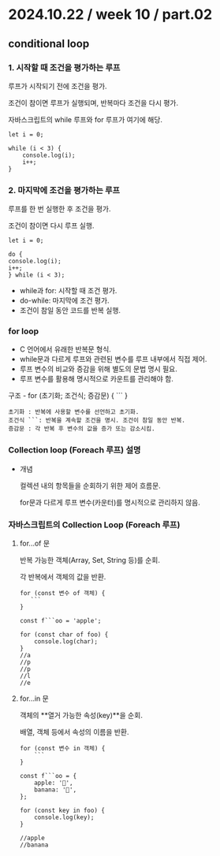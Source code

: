 # 2024.10.22 / week 10 / part.02

## conditional loop


### 1. 시작할 때 조건을 평가하는 루프

루프가 시작되기 전에 조건을 평가.

조건이 참이면 루프가 실행되며, 반복마다 조건을 다시 평가.

자바스크립트의 while 루프와 for 루프가 여기에 해당.

    let i = 0;

    while (i < 3) {
        console.log(i);
        i++;
    }

### 2. 마지막에 조건을 평가하는 루프

루프를 한 번 실행한 후 조건을 평가.

조건이 참이면 다시 루프 실행.

    let i = 0;

    do {
    console.log(i);
    i++;
    } while (i < 3);

- while과 for: 시작할 때 조건 평가.
- do-while: 마지막에 조건 평가.
- 조건이 참일 동안 코드를 반복 실행.

### for loop

- C 언어에서 유래한 반복문 형식.
- while문과 다르게 루프와 관련된 변수를 루프 내부에서 직접 제어.
- 루프 변수의 비교와 증감을 위해 별도의 문법 명시 필요.
- 루프 변수를 활용해 명시적으로 카운트를 관리해야 함.

구조
    - 
    for (초기화; 조건식; 증감문) {
        ```
    }

    초기화 : 반복에 사용할 변수를 선언하고 초기화.
    조건식 ```: 반복을 계속할 조건을 명시. 조건이 참일 동안 반복.
    증감문 : 각 반복 후 변수의 값을 증가 또는 감소시킴.



### Collection loop (Foreach 루프) 설명

-  개념

    컬렉션 내의 항목들을 순회하기 위한 제어 흐름문.

    for문과 다르게 루프 변수(카운터)를 명시적으로 관리하지 않음.



### 자바스크립트의 Collection Loop (Foreach 루프)



1. for...of 문

    반복 가능한 객체(Array, Set, String 등)를 순회.

    각 반복에서 객체의 값을 반환.
     ```
    for (const 변수 of 객체) {
        ```
    }
    ```

    ```
    const f```oo = 'apple';

    for (const char of foo) {
        console.log(char);
    }
    //a
    //p
    //p
    //l
    //e
    ```


2. for...in 문

    객체의 **열거 가능한 속성(key)**을 순회.

    배열, 객체 등에서 속성의 이름을 반환.

    ```
    for (const 변수 in 객체) {
        ```
    }
    ```
    ```
    const f```oo = {
        apple: '🍎',
        banana: '🍌',
    };

    for (const key in foo) {
        console.log(key);
    }
    ```

    ```
    //apple
    //banana
    ```